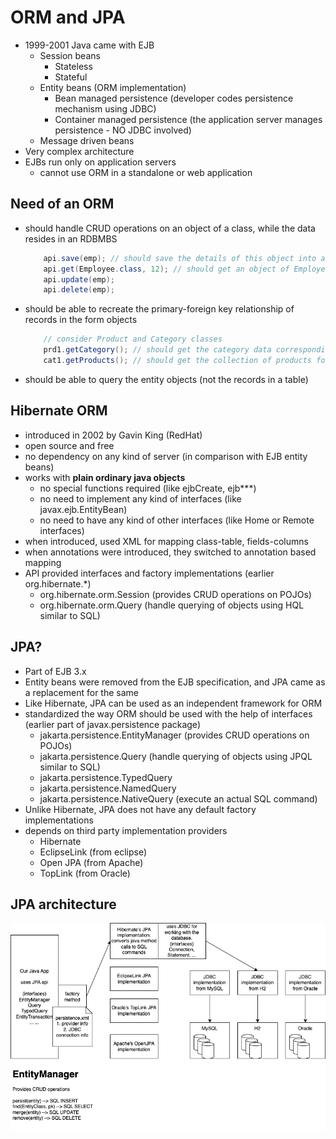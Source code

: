 # ORM and JPA

- 1999-2001 Java came with EJB
  - Session beans
    - Stateless
    - Stateful
  - Entity beans (ORM implementation)
    - Bean managed persistence (developer codes persistence mechanism using JDBC)
    - Container managed persistence (the application server manages persistence - NO JDBC involved)
  - Message driven beans
- Very complex architecture
- EJBs run only on application servers
  - cannot use ORM in a standalone or web application

## Need of an ORM

- should handle CRUD operations on an object of a class, while the data resides in an RDBMBS
  ```java
      api.save(emp); // should save the details of this object into a table EMPLOYEES as a record
      api.get(Employee.class, 12); // should get an object of Employee class for the primary key value 12
      api.update(emp);
      api.delete(emp);
  ```
- should be able to recreate the primary-foreign key relationship of records in the form objects
  ```java
      // consider Product and Category classes
      prd1.getCategory(); // should get the category data corresponding to the product
      cat1.getProducts(); // should get the collection of products for a given category
  ```
- should be able to query the entity objects (not the records in a table)

## Hibernate ORM

- introduced in 2002 by Gavin King (RedHat)
- open source and free
- no dependency on any kind of server (in comparison with EJB entity beans)
- works with **plain ordinary java objects**
  - no special functions required (like ejbCreate, ejb\*\*\*)
  - no need to implement any kind of interfaces (like javax.ejb.EntityBean)
  - no need to have any kind of other interfaces (like Home or Remote interfaces)
- when introduced, used XML for mapping class-table, fields-columns
- when annotations were introduced, they switched to annotation based mapping
- API provided interfaces and factory implementations (earlier org.hibernate.\*)
  - org.hibernate.orm.Session (provides CRUD operations on POJOs)
  - org.hibernate.orm.Query (handle querying of objects using HQL similar to SQL)

## JPA?

- Part of EJB 3.x
- Entity beans were removed from the EJB specification, and JPA came as a replacement for the same
- Like Hibernate, JPA can be used as an independent framework for ORM
- standardized the way ORM should be used with the help of interfaces (earlier part of javax.persistence package)
  - jakarta.persistence.EntityManager (provides CRUD operations on POJOs)
  - jakarta.persistence.Query (handle querying of objects using JPQL similar to SQL)
  - jakarta.persistence.TypedQuery
  - jakarta.persistence.NamedQuery
  - jakarta.persistence.NativeQuery (execute an actual SQL command)
- Unlike Hibernate, JPA does not have any default factory implementations
- depends on third party implementation providers
  - Hibernate
  - EclipseLink (from eclipse)
  - Open JPA (from Apache)
  - TopLink (from Oracle)

## JPA architecture

![](./jpa.dio.png)
